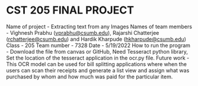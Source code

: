 # CST 205 FINAL PROJECT
Name of project - Extracting text from any Images
Names of team members - Vighnesh Prabhu (vprabhu@csumb.edu), Rajarshi Chatterjee (rchatterjee@csumb.edu) and Hardik Kharpude (hkharpude@csumb.edu)
Class - 205
Team number - 7328
Date - 5/19/2022
How to run the program - Download the file from canvas or GitHub, Need Tesseract python library, Set the location of the tesseract application in the ocr.py file.
Future work - This OCR model can be used for bill splitting applications where when the users can scan their receipts and generate a list view and assign what was purchased by whom and how much was paid for the particular item.
